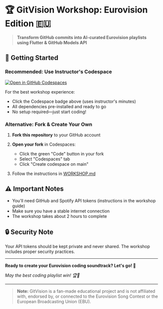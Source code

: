 # 🏆 GitVision Workshop: Eurovision Edition 🇪🇺

> **Transform GitHub commits into AI-curated Eurovision playlists using Flutter & GitHub Models API**

## 🚀 Getting Started

### **Recommended: Use Instructor's Codespace**
[![Open in GitHub Codespaces](https://github.com/codespaces/badge.svg)](https://codespaces.new/andreagriffiths11/gitvision-andrea)

For the best workshop experience:
- Click the Codespace badge above (uses instructor's minutes)
- All dependencies pre-installed and ready to go
- No setup required—just start coding!

### **Alternative: Fork & Create Your Own**
1. **Fork this repository** to your GitHub account
2. **Open your fork** in Codespaces:
   - Click the green "Code" button in your fork
   - Select "Codespaces" tab
   - Click "Create codespace on main"

3. Follow the instructions in [WORKSHOP.md](WORKSHOP.md)

## ⚠️ Important Notes

- You'll need GitHub and Spotify API tokens (instructions in the workshop guide)
- Make sure you have a stable internet connection
- The workshop takes about 2 hours to complete

## 🔒 Security Note

Your API tokens should be kept private and never shared. The workshop includes proper security practices.

---

**Ready to create your Eurovision coding soundtrack? Let's go! 🎵**

*May the best coding playlist win! 🏆🎵*

---

> **Note:** GitVision is a fan-made educational project and is not affiliated with, endorsed by, or connected to the Eurovision Song Contest or the European Broadcasting Union (EBU).
